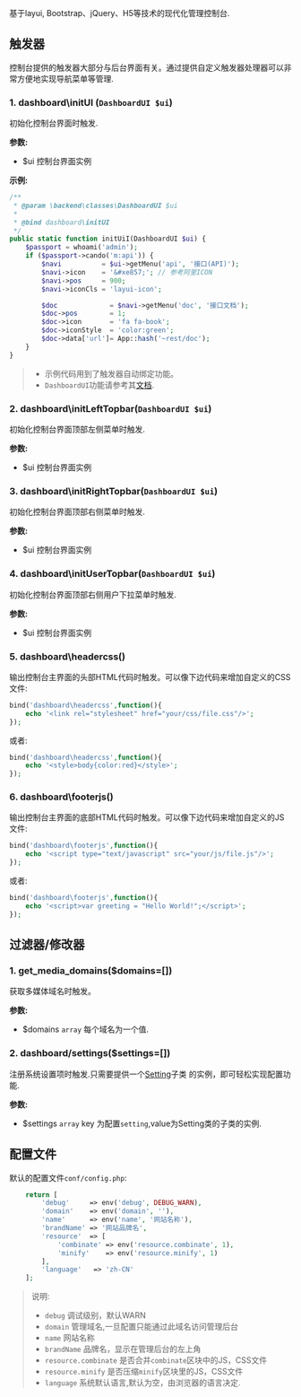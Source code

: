 基于layui, Bootstrap、jQuery、H5等技术的现代化管理控制台.

## 触发器

控制台提供的触发器大部分与后台界面有关。通过提供自定义触发器处理器可以非常方便地实现导航菜单等管理.

### 1. dashboard\initUI (`DashboardUI $ui`)

初始化控制台界面时触发.

__参数:__

* $ui 控制台界面实例

__示例:__

```php
/**
 * @param \backend\classes\DashboardUI $ui
 *
 * @bind dashboard\initUI
 */
public static function initUiI(DashboardUI $ui) {
    $passport = whoami('admin');
    if ($passport->cando('m:api')) {
        $navi          = $ui->getMenu('api', '接口(API)');
        $navi->icon    = '&#xe857;'; // 参考阿里ICON
        $navi->pos     = 900;
        $navi->iconCls = 'layui-icon';

        $doc             = $navi->getMenu('doc', '接口文档');
        $doc->pos        = 1;
        $doc->icon       = 'fa fa-book';
        $doc->iconStyle  = 'color:green';
        $doc->data['url']= App::hash('~rest/doc'); 
    }
}
```

> * 示例代码用到了触发器自动绑定功能。
> * `DashboardUI`功能请参考其[文档](#backend/doc/backend.classes.DashboardUI).

### 2. dashboard\initLeftTopbar(`DashboardUI $ui`)
初始化控制台界面顶部左侧菜单时触发.

__参数:__

* $ui 控制台界面实例

### 3. dashboard\initRightTopbar(`DashboardUI $ui`)
初始化控制台界面顶部右侧菜单时触发.

__参数:__

* $ui 控制台界面实例

### 4. dashboard\initUserTopbar(`DashboardUI $ui`)
初始化控制台界面顶部右侧用户下拉菜单时触发.

__参数:__

* $ui 控制台界面实例


### 5. dashboard\headercss()
输出控制台主界面的头部HTML代码时触发。可以像下边代码来增加自定义的CSS文件:

```php
bind('dashboard\headercss',function(){
    echo '<link rel="stylesheet" href="your/css/file.css"/>';
});
```

或者:

```php
bind('dashboard\headercss',function(){
    echo '<style>body{color:red}</style>';
});
```

### 6. dashboard\footerjs()
输出控制台主界面的底部HTML代码时触发。可以像下边代码来增加自定义的JS文件:

```php
bind('dashboard\footerjs',function(){
    echo '<script type="text/javascript" src="your/js/file.js"/>';
});
```

或者:

```php
bind('dashboard\footerjs',function(){
    echo '<script>var greeting = "Hello World!";</script>';
});
```

## 过滤器/修改器

### 1. get_media_domains($domains=[])

获取多媒体域名时触发。

__参数:__

* $domains `array` 每个域名为一个值.

### 2. dashboard/settings($settings=[])

注册系统设置项时触发.只需要提供一个[Setting](#backend/doc/backend.classes.Setting)子类 的实例，即可轻松实现配置功能.

__参数:__

* $settings `array` key 为配置`setting`,value为Setting类的子类的实例.

## 配置文件

默认的配置文件`conf/config.php`:

```php
    return [
    	'debug'     => env('debug', DEBUG_WARN),
    	'domain'    => env('domain', ''),
    	'name'      => env('name', '网站名称'),
    	'brandName' => '网站品牌名',
    	'resource'  => [
    		'combinate' => env('resource.combinate', 1),
    		'minify'    => env('resource.minify', 1)
    	],
    	'language'   => 'zh-CN'
    ];
```

> 说明:
>
> * `debug` 调试级别，默认WARN
> * `domain` 管理域名,一旦配置只能通过此域名访问管理后台
> * `name` 网站名称
> * `brandName` 品牌名，显示在管理后台的左上角
> * `resource.combinate` 是否合并`combinate`区块中的JS，CSS文件
> * `resource.minify` 是否压缩`minify`区块里的JS，CSS文件
> * `language` 系统默认语言,默认为空，由浏览器的语言决定.
